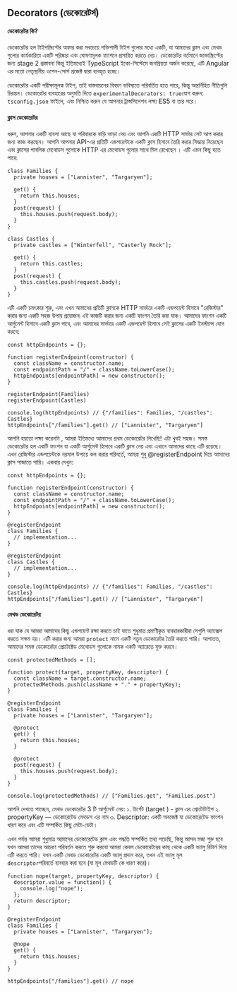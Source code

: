 ## Decorators (ডেকোরেটর্স)
#### **ডেকোরেটর কি?**

ডেকোরেটর হল টাইপস্ক্রিপ্টের অফার করা সবচেয়ে শক্তিশালী টাইপ গুলোর মধ্যে একটি, যা আমাদের ক্লাস এবং মেথড গুলোর কার্যকারিতা একটি পরিষ্কার এবং ঘোষণামূলক ফ্যাশনে প্রসারিত করতে দেয়।
ডেকোরেটর বর্তমানে জাভাস্ক্রিপ্টের জন্য stage 2 প্রস্তাবনা কিন্তু ইতিমধ্যেই TypeScript ইকো-সিস্টেমে জনপ্রিয়তা অর্জন করেছে, এটি Angular এর মতো নেতৃস্থানীয় ওপেন-সোর্স প্রজেক্ট দ্বারা ব্যবহৃত হচ্ছে।

ডেকোরেটর একটি পরীক্ষামূলক টাইপ, তাই বাস্তবায়নের বিবরণ ভবিষ্যতে পরিবর্তিত হতে পারে, কিন্তু অন্তর্নিহিত নীতিগুলি চিরন্তন। ডেকোরেটর ব্যবহারের অনুমতি দিতে `experimentalDecorators: true`যোগ করুন: `tsconfig.json` ফাইলে, এবং নিশ্চিত করুন যে আপনার ট্রান্সপিলেশন লক্ষ্য ES5 বা তার পরে।

#### **ক্লাস ডেকোরেটর** 
ধরুন, আপনার একটি ব্যবসা আছে যা পরিবারকে বাড়ি ভাড়া দেয় এবং আপনি একটি HTTP সার্ভার সেট আপ করার জন্য কাজ করছেন। আপনি আপনার API-এর প্রতিটি এন্ডপয়েন্টকে একটি ক্লাস হিসাবে তৈরি করার সিদ্ধান্ত নিয়েছেন এবং ক্লাসের পাবলিক মেথোডস গুলোকে HTTP এর  মেথোডস গুলোর সাথে মিল রেখেছেন । এটি এমন কিছু হতে পারে:

```
class Families {
  private houses = ["Lannister", "Targaryen"];

  get() {
    return this.houses;
  }
  post(request) {
    this.houses.push(request.body);
  }
}

class Castles {
  private castles = ["Winterfell", "Casterly Rock"];

  get() {
    return this.castles;
  }
  post(request) {
    this.castles.push(request.body);
  }
}
```

এটি একটি চমৎকার শুরু, এবং এখন আমাদের প্রতিটি ক্লাসকে  HTTP সার্ভারে একটি এন্ডপয়েন্ট  হিসাবে "রেজিস্টার" করার জন্য একটি সহজ উপায় প্রয়োজন৷ এই কাজটি করার জন্য একটি ফাংশন তৈরি করা যাক। আমাদের ফাংশন একটি আর্গুমেন্ট হিসাবে একটি ক্লাস পাবে, এবং আমাদের সার্ভারে একটি এন্ডপয়েন্ট  হিসাবে সেই ক্লাসের একটি ইনস্ট্যান্স যোগ করবে:

```
const httpEndpoints = {};

function registerEndpoint(constructor) {
  const className = constructor.name;
  const endpointPath = "/" + className.toLowerCase();
  httpEndpoints[endpointPath] = new constructor();
}

registerEndpoint(Families)
registerEndpoint(Castles)

console.log(httpEndpoints) // {"/families": Families, "/castles": Castles}
httpEndpoints["/families"].get() // ["Lannister", "Targaryen"]
```


আপনি হয়তো লক্ষ্য করেননি , আমরা ইতিমধ্যে আমাদের প্রথম ডেকোরেটর লিখেছি! এটা খুবই সহজ। সমস্ত ডেকোরেটর হল একটি ফাংশন যা একটি আর্গুমেন্ট হিসাবে একটি ক্লাস নেয় এবং এখানে আমাদের কাছে এটি রয়েছে। এখন রেজিস্টার এন্ডপয়েন্টকে নরমাল  উপায়ে কল করার পরিবর্তে, আমরা শুধু @registerEndpoint দিয়ে আমাদের ক্লাস সাজাতে পারি। একবার দেখুন:

```
const httpEndpoints = {};

function registerEndpoint(constructor) {
  const className = constructor.name;
  const endpointPath = "/" + className.toLowerCase();
  httpEndpoints[endpointPath] = new constructor();
}

@registerEndpoint
class Families {
  // implementation...
}

@registerEndpoint
class Castles {
  // implementation...
}

console.log(httpEndpoints) // {"/families": Families, "/castles": Castles}
httpEndpoints["/families"].get() // ["Lannister", "Targaryen"]
```

#### **মেথড ডেকোরেটর** 

ধরা যাক যে আমরা আমাদের কিছু এন্ডপয়েন্ট রক্ষা করতে চাই যাতে শুধুমাত্র প্রমাণীকৃত ব্যবহারকারীরা সেগুলি অ্যাক্সেস করতে সক্ষম হয়। এটি করার জন্য আমরা `protect` নামে একটি নতুন ডেকোরেটর তৈরি করতে পারি। আপাতত, আমাদের সমস্ত ডেকোরেটর প্রোটেক্টেড মেথোডস গুলোকে নামক একটি অ্যারেতে যুক্ত করবে।

```
const protectedMethods = [];

function protect(target, propertyKey, descriptor) {
  const className = target.constructor.name;
  protectedMethods.push(className + "." + propertyKey);
}

@registerEndpoint
class Families {
  private houses = ["Lannister", "Targaryen"];

  @protect
  get() {
    return this.houses;
  }
  
  @protect
  post(request) {
    this.houses.push(request.body);
  }
}

console.log(protectedMethods) // ["Families.get", "Families.post"]
```

আপনি দেখতে পাচ্ছেন, মেথড ডেকোরেটর 3 টি আর্গুমেন্ট নেয়:
১. টার্গেট (target ) - ক্লাস এর প্রোটোটাইপ 
২. propertyKey — ডেকোরেটেড মেথডস এর নাম
৩. Descriptor: একটি অবজেক্ট যা ডেকোরেটেড ফাংশন ধারণ করে এবং এটি সম্পর্কিত কিছু মেটা-ডেটা।

এখন পর্যন্ত আমরা শুধুমাত্র আমাদের ডেকোরেটেড ক্লাস এবং পদ্ধতি সম্পর্কিত তথ্য পড়েছি, কিন্তু আসল মজা শুরু হবে যখন আমরা তাদের আচরণ পরিবর্তন করতে শুরু করবো আমরা কেবল ডেকোরেটরের কাছ থেকে একটি ভ্যালু রিটার্ন  দিয়ে এটি করতে পারি। যখন একটি মেথড ডেকোরেটর একটি ভ্যালু প্রদান করে, তখন এই ভ্যালু মূল ` descriptor`পরিবর্তে ব্যবহার করা হবে (যা মূল মেথডটি কে ধারণ করে)।

```
function nope(target, propertyKey, descriptor) {
  descriptor.value = function() {
    console.log("nope");
  };
  return descriptor;
}

@registerEndpoint
class Families {
  private houses = ["Lannister", "Targaryen"];

  @nope
  get() {
    return this.houses;
  }
}

httpEndpoints["/families"].get() // nope
```


